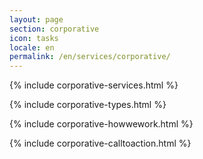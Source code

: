 ```yaml
---
layout: page
section: corporative
icon: tasks
locale: en
permalink: /en/services/corporative/
---
```


{% include corporative-services.html %}

{% include corporative-types.html %}

{% include corporative-howwework.html %}

{% include corporative-calltoaction.html %}
